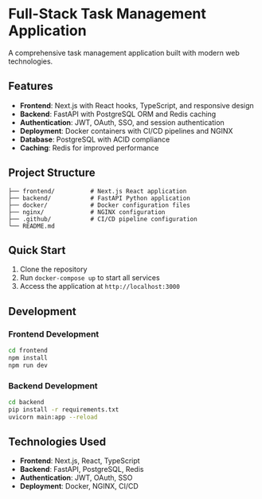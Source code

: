 # Full-Stack Task Management Application

A comprehensive task management application built with modern web technologies.

## Features

- **Frontend**: Next.js with React hooks, TypeScript, and responsive design
- **Backend**: FastAPI with PostgreSQL ORM and Redis caching
- **Authentication**: JWT, OAuth, SSO, and session authentication
- **Deployment**: Docker containers with CI/CD pipelines and NGINX
- **Database**: PostgreSQL with ACID compliance
- **Caching**: Redis for improved performance

## Project Structure

```
├── frontend/          # Next.js React application
├── backend/           # FastAPI Python application
├── docker/            # Docker configuration files
├── nginx/             # NGINX configuration
├── .github/           # CI/CD pipeline configuration
└── README.md
```

## Quick Start

1. Clone the repository
2. Run `docker-compose up` to start all services
3. Access the application at `http://localhost:3000`

## Development

### Frontend Development
```bash
cd frontend
npm install
npm run dev
```

### Backend Development
```bash
cd backend
pip install -r requirements.txt
uvicorn main:app --reload
```

## Technologies Used

- **Frontend**: Next.js, React, TypeScript
- **Backend**: FastAPI, PostgreSQL, Redis
- **Authentication**: JWT, OAuth, SSO
- **Deployment**: Docker, NGINX, CI/CD

